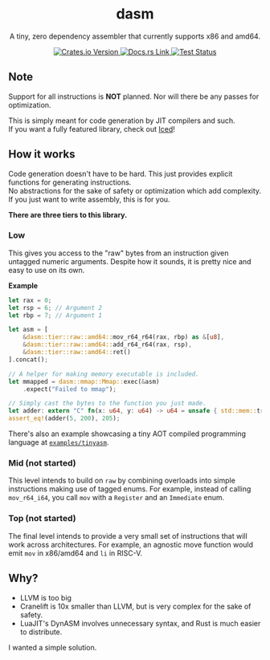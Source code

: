 <h1 align="center"> dasm </h1>

<p align="center">
	A tiny, zero dependency assembler that currently supports x86 and amd64.
</p>

<div align="center">
	<a href="https://crates.io/crates/dasm">
		<img alt="Crates.io Version" src="https://img.shields.io/crates/v/dasm?color=orange">
	</a>
	<a href="https://docs.rs/dasm/latest/dasm">
		<img alt="Docs.rs Link" src="https://img.shields.io/docsrs/dasm?color=blue">
	</a>
	<a href="https://github.com/DvvCz/dasm/actions">
		<img alt="Test Status" src="https://img.shields.io/github/actions/workflow/status/DvvCz/dasm/test.yml?branch=master&label=tests">
	</a>
</div>

## Note

Support for all instructions is **NOT** planned.
Nor will there be any passes for optimization.

This is simply meant for code generation by JIT compilers and such.  
If you want a fully featured library, check out [Iced](https://github.com/icedland/iced)!

## How it works

Code generation doesn't have to be hard. This just provides explicit functions for generating instructions.  
No abstractions for the sake of safety or optimization which add complexity. If you just want to write assembly, this is for you.

**There are three tiers to this library.**

### Low

This gives you access to the "raw" bytes from an instruction given untagged numeric arguments.
Despite how it sounds, it is pretty nice and easy to use on its own.

**Example**

```rust
let rax = 0;
let rsp = 6; // Argument 2
let rbp = 7; // Argument 1

let asm = [
	&dasm::tier::raw::amd64::mov_r64_r64(rax, rbp) as &[u8],
	&dasm::tier::raw::amd64::add_r64_r64(rax, rsp),
	&dasm::tier::raw::amd64::ret()
].concat();

// A helper for making memory executable is included.
let mmapped = dasm::mmap::Mmap::exec(&asm)
	.expect("Failed to mmap");

// Simply cast the bytes to the function you just made.
let adder: extern "C" fn(x: u64, y: u64) -> u64 = unsafe { std::mem::transmute(mmapped.as_ptr()) };
assert_eq!(adder(5, 200), 205);
```

There's also an example showcasing a tiny AOT compiled programming language at [`examples/tinyasm`](https://github.com/DvvCz/dasm/tree/master/examples/tinyasm).

### Mid (not started)

This level intends to build on `raw` by combining overloads into simple instructions making use of tagged enums.
For example, instead of calling `mov_r64_i64`, you call `mov` with a `Register` and an `Immediate` enum.

### Top (not started)

The final level intends to provide a very small set of instructions that will work across architectures.
For example, an agnostic move function would emit `mov` in x86/amd64 and `li` in RISC-V.

## Why?

- LLVM is too big
- Cranelift is 10x smaller than LLVM, but is very complex for the sake of safety.
- LuaJIT's DynASM involves unnecessary syntax, and Rust is much easier to distribute.

I wanted a simple solution.
